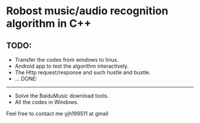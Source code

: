 Robost music/audio recognition algorithm in C++
===============================================

TODO:
-----
   - Transfer the codes from windows to linux.
   - Android app to test the algorithm interactively.
   - The Http request/response and such hustle and bustle.
   - ...
DONE:
-----
   - Solve the BaiduMusic download tools.
   - All the codes in Windows.

Feel free to contact me yjh199511 at gmail
